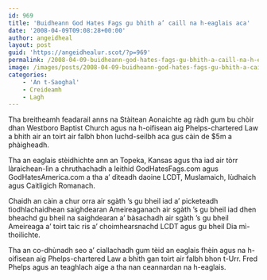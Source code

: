 ```yaml
---
id: 969
title: 'Buidheann God Hates Fags gu bhith a’ caill na h-eaglais aca'
date: '2008-04-09T09:08:28+00:00'
author: angeidheal
layout: post
guid: 'https://angeidhealur.scot/?p=969'
permalink: /2008-04-09-buidheann-god-hates-fags-gu-bhith-a-caill-na-h-eaglais-aca/
image: /images/posts/2008-04-09-buidheann-god-hates-fags-gu-bhith-a-caill-na-h-eaglais-aca.webp
categories:
    - 'An t-Saoghal'
    - Creideamh
    - Lagh
---
```


Tha breitheamh feadarail anns na Stàitean Aonaichte ag ràdh gum bu chòir dhan Westboro Baptist Church agus na h-oifisean aig Phelps-chartered Law a bhith air an toirt air falbh bhon luchd-seilbh aca gus càin de $5m a phàigheadh.

Tha an eaglais stèidhichte ann an Topeka, Kansas agus tha iad air tòrr làraichean-lìn a chruthachadh a leithid GodHatesFags.com agus GodHatesAmerica.com a tha a’ dìteadh daoine LCDT, Muslamaich, Iùdhaich agus Caitligich Romanach.

Chaidh an càin a chur orra air sgàth ’s gu bheil iad a’ picketeadh tìodhlachaidhean saighdearan Ameireaganach air sgàth ’s gu bheil iad dhen bheachd gu bheil na saighdearan a’ bàsachadh air sgàth ’s gu bheil Ameireaga a’ toirt taic ris a’ choimhearsnachd LCDT agus gu bheil Dia mì-thoilichte.

Tha an co-dhùnadh seo a’ ciallachadh gum tèid an eaglais fhèin agus na h-oifisean aig Phelps-chartered Law a bhith gan toirt air falbh bhon t-Urr. Fred Phelps agus an teaghlach aige a tha nan ceannardan na h-eaglais.
